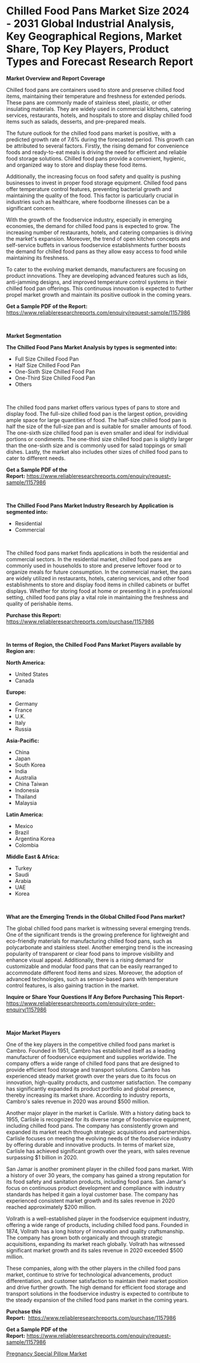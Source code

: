 <p><h1>Chilled Food Pans Market Size 2024 - 2031 Global Industrial Analysis, Key Geographical Regions, Market Share, Top Key Players, Product Types and Forecast Research Report</h1></p><p><strong>Market Overview and Report Coverage</strong></p>
<p><p>Chilled food pans are containers used to store and preserve chilled food items, maintaining their temperature and freshness for extended periods. These pans are commonly made of stainless steel, plastic, or other insulating materials. They are widely used in commercial kitchens, catering services, restaurants, hotels, and hospitals to store and display chilled food items such as salads, desserts, and pre-prepared meals.</p><p>The future outlook for the chilled food pans market is positive, with a predicted growth rate of 7.6% during the forecasted period. This growth can be attributed to several factors. Firstly, the rising demand for convenience foods and ready-to-eat meals is driving the need for efficient and reliable food storage solutions. Chilled food pans provide a convenient, hygienic, and organized way to store and display these food items.</p><p>Additionally, the increasing focus on food safety and quality is pushing businesses to invest in proper food storage equipment. Chilled food pans offer temperature control features, preventing bacterial growth and maintaining the quality of the food. This factor is particularly crucial in industries such as healthcare, where foodborne illnesses can be a significant concern.</p><p>With the growth of the foodservice industry, especially in emerging economies, the demand for chilled food pans is expected to grow. The increasing number of restaurants, hotels, and catering companies is driving the market's expansion. Moreover, the trend of open kitchen concepts and self-service buffets in various foodservice establishments further boosts the demand for chilled food pans as they allow easy access to food while maintaining its freshness.</p><p>To cater to the evolving market demands, manufacturers are focusing on product innovations. They are developing advanced features such as lids, anti-jamming designs, and improved temperature control systems in their chilled food pan offerings. This continuous innovation is expected to further propel market growth and maintain its positive outlook in the coming years.</p></p>
<p><strong>Get a Sample PDF of the Report:</strong> <a href="https://www.reliableresearchreports.com/enquiry/request-sample/1157986">https://www.reliableresearchreports.com/enquiry/request-sample/1157986</a></p>
<p>&nbsp;</p>
<p><strong>Market Segmentation</strong></p>
<p><strong>The Chilled Food Pans Market Analysis by types is segmented into:</strong></p>
<p><ul><li>Full Size Chilled Food Pan</li><li>Half Size Chilled Food Pan</li><li>One-Sixth Size Chilled Food Pan</li><li>One-Third Size Chilled Food Pan</li><li>Others</li></ul></p>
<p>&nbsp;</p>
<p><p>The chilled food pans market offers various types of pans to store and display food. The full-size chilled food pan is the largest option, providing ample space for large quantities of food. The half-size chilled food pan is half the size of the full-size pan and is suitable for smaller amounts of food. The one-sixth size chilled food pan is even smaller and ideal for individual portions or condiments. The one-third size chilled food pan is slightly larger than the one-sixth size and is commonly used for salad toppings or small dishes. Lastly, the market also includes other sizes of chilled food pans to cater to different needs.</p></p>
<p><strong>Get a Sample PDF of the Report:</strong>&nbsp;<a href="https://www.reliableresearchreports.com/enquiry/request-sample/1157986">https://www.reliableresearchreports.com/enquiry/request-sample/1157986</a></p>
<p>&nbsp;</p>
<p><strong>The Chilled Food Pans Market Industry Research by Application is segmented into:</strong></p>
<p><ul><li>Residential</li><li>Commercial</li></ul></p>
<p>&nbsp;</p>
<p><p>The chilled food pans market finds applications in both the residential and commercial sectors. In the residential market, chilled food pans are commonly used in households to store and preserve leftover food or to organize meals for future consumption. In the commercial market, the pans are widely utilized in restaurants, hotels, catering services, and other food establishments to store and display food items in chilled cabinets or buffet displays. Whether for storing food at home or presenting it in a professional setting, chilled food pans play a vital role in maintaining the freshness and quality of perishable items.</p></p>
<p><strong>Purchase this Report:</strong>&nbsp; <a href="https://www.reliableresearchreports.com/purchase/1157986">https://www.reliableresearchreports.com/purchase/1157986</a></p>
<p>&nbsp;</p>
<p><strong>In terms of Region, the Chilled Food Pans Market Players available by Region are:</strong></p>
<p>
    <p> <strong> North America: </strong>
        <ul>
            <li>United States</li>
            <li>Canada</li>
        </ul>
        </p> 
    <p> <strong> Europe: </strong>
        <ul>
            <li>Germany</li>
            <li>France</li>
            <li>U.K.</li>
            <li>Italy</li>
            <li>Russia</li>
        </ul>
        </p> 
    <p> <strong> Asia-Pacific: </strong>
        <ul>
            <li>China</li>
            <li>Japan</li>
            <li>South Korea</li>
            <li>India</li>
            <li>Australia</li>
            <li>China Taiwan</li>
            <li>Indonesia</li>
            <li>Thailand</li>
            <li>Malaysia</li>
        </ul>
        </p> 
    <p> <strong> Latin America: </strong>
        <ul>
            <li>Mexico</li>
            <li>Brazil</li>
            <li>Argentina Korea</li>
            <li>Colombia</li>
        </ul>
        </p> 
    <p> <strong> Middle East & Africa: </strong>
        <ul>
            <li>Turkey</li>
            <li>Saudi</li>
            <li>Arabia</li>
            <li>UAE</li>
            <li>Korea</li>
        </ul>
    </p>
    </p>
<p>&nbsp;</p>
<p><strong>What are the Emerging Trends in the Global Chilled Food Pans market?</strong></p>
<p><p>The global chilled food pans market is witnessing several emerging trends. One of the significant trends is the growing preference for lightweight and eco-friendly materials for manufacturing chilled food pans, such as polycarbonate and stainless steel. Another emerging trend is the increasing popularity of transparent or clear food pans to improve visibility and enhance visual appeal. Additionally, there is a rising demand for customizable and modular food pans that can be easily rearranged to accommodate different food items and sizes. Moreover, the adoption of advanced technologies, such as sensor-based pans with temperature control features, is also gaining traction in the market.</p></p>
<p><strong>Inquire or Share Your Questions If Any Before Purchasing This Report</strong>- <a href="https://www.reliableresearchreports.com/enquiry/pre-order-enquiry/1157986">https://www.reliableresearchreports.com/enquiry/pre-order-enquiry/1157986</a></p>
<p>&nbsp;</p>
<p><strong>Major Market Players</strong></p>
<p><p>One of the key players in the competitive chilled food pans market is Cambro. Founded in 1951, Cambro has established itself as a leading manufacturer of foodservice equipment and supplies worldwide. The company offers a wide range of chilled food pans that are designed to provide efficient food storage and transport solutions. Cambro has experienced steady market growth over the years due to its focus on innovation, high-quality products, and customer satisfaction. The company has significantly expanded its product portfolio and global presence, thereby increasing its market share. According to industry reports, Cambro's sales revenue in 2020 was around $500 million.</p><p>Another major player in the market is Carlisle. With a history dating back to 1955, Carlisle is recognized for its diverse range of foodservice equipment, including chilled food pans. The company has consistently grown and expanded its market reach through strategic acquisitions and partnerships. Carlisle focuses on meeting the evolving needs of the foodservice industry by offering durable and innovative products. In terms of market size, Carlisle has achieved significant growth over the years, with sales revenue surpassing $1 billion in 2020.</p><p>San Jamar is another prominent player in the chilled food pans market. With a history of over 30 years, the company has gained a strong reputation for its food safety and sanitation products, including food pans. San Jamar's focus on continuous product development and compliance with industry standards has helped it gain a loyal customer base. The company has experienced consistent market growth and its sales revenue in 2020 reached approximately $200 million.</p><p>Vollrath is a well-established player in the foodservice equipment industry, offering a wide range of products, including chilled food pans. Founded in 1874, Vollrath has a long history of innovation and quality craftsmanship. The company has grown both organically and through strategic acquisitions, expanding its market reach globally. Vollrath has witnessed significant market growth and its sales revenue in 2020 exceeded $500 million.</p><p>These companies, along with the other players in the chilled food pans market, continue to strive for technological advancements, product differentiation, and customer satisfaction to maintain their market position and drive further growth. The high demand for efficient food storage and transport solutions in the foodservice industry is expected to contribute to the steady expansion of the chilled food pans market in the coming years.</p></p>
<p><strong>Purchase this Report:</strong>&nbsp;&nbsp;<a href="https://www.reliableresearchreports.com/purchase/1157986">https://www.reliableresearchreports.com/purchase/1157986</a></p>
<p></p>
<p><strong>Get a Sample PDF of the Report:</strong>&nbsp;<a href="https://www.reliableresearchreports.com/enquiry/request-sample/1157986">https://www.reliableresearchreports.com/enquiry/request-sample/1157986</a></p>
<p><p><a href="https://github.com/beatblasta/Market-Research-Report-List-1/blob/main/pregnancy-special-pillow-market.md">Pregnancy Special Pillow Market</a></p></p>